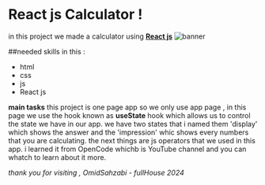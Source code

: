 # React js Calculator !
in this project we made a calculator using **[React js](https://react.dev/)** 
![banner](https://github.com/user-attachments/assets/bc76f972-84a3-4cc6-bcaa-15722d4214fb)

##needed skills in this :
- html
- css
- js
- React js

**main tasks**
this project is one page app so we only use app page , in this page we use the hook
known as **useState** hook which allows us to control the state we have in our app.
we have two states that i named them 'display' which shows the answer  and the
'impression' whic shows every numbers that you are calculating.
the next things are js operators that we used in this app.
i learned it from OpenCode whichb is YouTube channel and you can whatch to learn about it more.

*thank you for visiting , OmidSahzabi - fullHouse 2024*
